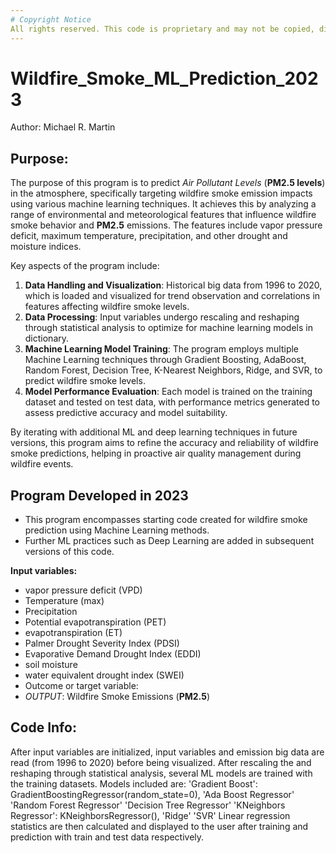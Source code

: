 ```yaml
---
# Copyright Notice
All rights reserved. This code is proprietary and may not be copied, distributed, or used without explicit permission from the owner.
---
```


# Wildfire_Smoke_ML_Prediction_2023
Author: Michael R. Martin

## Purpose:
The purpose of this program is to predict *Air Pollutant Levels* (**PM2.5 levels**) in the atmosphere, specifically targeting wildfire smoke emission impacts using various machine learning techniques. It achieves this by analyzing a range of environmental and meteorological features that influence wildfire smoke behavior and **PM2.5** emissions. The features include vapor pressure deficit, maximum temperature, precipitation, and other drought and moisture indices.

Key aspects of the program include:

1. **Data Handling and Visualization**: Historical big data from 1996 to 2020, which is loaded and visualized for trend observation and correlations in features affecting wildfire smoke levels.
2. **Data Processing**: Input variables undergo rescaling and reshaping through statistical analysis to optimize for machine learning models in dictionary.
3. **Machine Learning Model Training**: The program employs multiple Machine Learning techniques through Gradient Boosting, AdaBoost, Random Forest, Decision Tree, K-Nearest Neighbors, Ridge, and SVR, to predict wildfire smoke levels.
4. **Model Performance Evaluation**: Each model is trained on the training dataset and tested on test data, with performance metrics generated to assess predictive accuracy and model suitability.

By iterating with additional ML and deep learning techniques in future versions, this program aims to refine the accuracy and reliability of wildfire smoke predictions, helping in proactive air quality management during wildfire events.

## Program Developed in 2023
- This program encompasses starting code created for wildfire smoke prediction using Machine Learning methods.
- Further ML practices such as Deep Learning are added in subsequent versions of this code.

**Input variables:**
- vapor pressure deficit (VPD)
- Temperature (max)
- Precipitation
- Potential evapotranspiration (PET)
- evapotranspiration (ET)
- Palmer Drought Severity Index (PDSI)
- Evaporative Demand Drought Index (EDDI)
- soil moisture
- water equivalent drought index (SWEI)
- Outcome or target variable:
- *OUTPUT*: Wildfire Smoke Emissions (**PM2.5**)

## Code Info:
After input variables are initialized, input variables and emission big data are read (from 1996 to 2020) before being visualized.
After rescaling the and reshaping through statistical analysis, several ML models are trained with the training datasets. Models included are:
'Gradient Boost': GradientBoostingRegressor(random_state=0),
    'Ada Boost Regressor'
    'Random Forest Regressor'
    'Decision Tree Regressor'
    'KNeighbors Regressor': KNeighborsRegressor(),
    'Ridge'
    'SVR'
Linear regression statistics are then calculated and displayed to the user after training and prediction with train and test data respectively.
